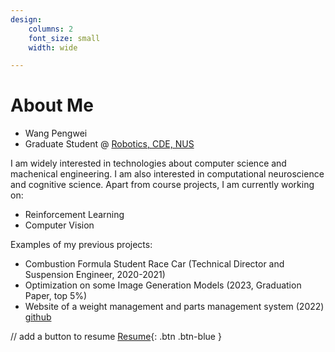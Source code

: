 ```yaml
---
design:
    columns: 2
    font_size: small
    width: wide

---
```

# About Me
- Wang Pengwei
- Graduate Student @ [Robotics, CDE, NUS](https://cde.nus.edu.sg/)

I am widely interested in technologies about computer science and machenical engineering. I am also interested in computational neuroscience and cognitive science.
Apart from course projects, I am currently working on:
- Reinforcement Learning
- Computer Vision

Examples of my previous projects:
- Combustion Formula Student Race Car (Technical Director and Suspension Engineer, 2020-2021)
- Optimization on some Image Generation Models (2023, Graduation Paper, top 5%)
- Website of a weight management and parts management system (2022) [github](https://github.com/penway/WDC)

// add a button to resume
[Resume](/assets/media/CV_WangPengwei.pdf){: .btn .btn-blue }